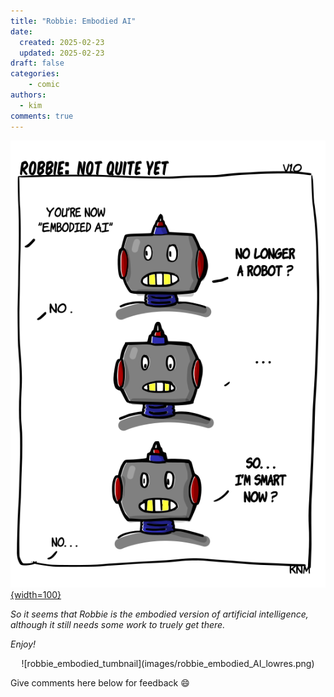 ```yaml
---
title: "Robbie: Embodied AI"
date:
  created: 2025-02-23
  updated: 2025-02-23
draft: false
categories: 
    - comic
authors:
  - kim
comments: true
---
```


<script data-goatcounter="https://knmcguire.goatcounter.com/count"
async src="//gc.zgo.at/count.js"></script>


[![robbie as a dog](images/robbie_embodied_AI_lowres.png){width=100}](robbie_embodied_AI.md)

*So it seems that Robbie is the embodied version of artificial intelligence, although it still needs some work to truely get there.* 

*Enjoy!*

<!-- more -->

<center>![robbie_embodied_tumbnail](images/robbie_embodied_AI_lowres.png)</center>

Give comments here below for feedback :smile:
